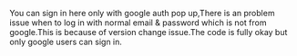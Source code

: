 You can sign in here only with google auth pop up,There is an problem issue when to log in with normal email & password which is not from google.This is because of version change issue.The code is fully okay but only google users can sign in.
